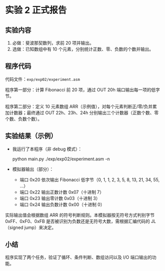 # 实验 2 正式报告

## 实验内容
1) 必做：斐波那契数列，求前 20 项并输出。
2) 选做：已知数组中有 10 个元素，分别统计正数、零、负数的个数并输出。

## 程序代码
代码文件：`exp/exp02/experiment.asm`

程序第一部分：计算 Fibonacci 前 20 项，通过 OUT 20h 端口输出每一项的低字节。

程序第二部分：定义 10 元素数组 ARR（示例值），对每个元素判断正/零/负并累加计数器；最终通过 OUT 22h、23h、24h 分别输出三个计数器（正数个数、零个数、负数个数）。

## 实验结果（示例）
- 我运行了本程序（非 debug 模式）：

  python main.py ./exp/exp02/experiment.asm -n

- 模拟器输出（部分）：
  - 端口 0x20 依次输出 Fibonacci 低字节（0, 1, 1, 2, 3, 5, 8, 13, 21, 34, 55, ...）
  - 端口 0x22 输出正数计数 0x07（十进制 7）
  - 端口 0x23 输出零计数 0x03（十进制 3）
  - 端口 0x24 输出负数计数 0x00（十进制 0）

实际输出值会根据数组 ARR 的符号判断规则。本模拟器按无符号方式判别字节 0xFF、0xF0、0xFB 是否被识别为负数还是无符号大数，需根据汇编代码的 JL（signed jump）来决定。

## 小结
程序实现了两个任务，验证了循环、条件判断、数组访问以及 I/O 端口输出的功能。
